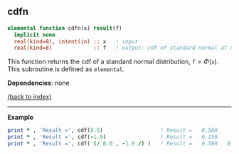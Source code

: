 ## cdfn

```fortran
elemental function cdfn(x) result(f)
  implicit none
  real(kind=8), intent(in) :: x   ! input
  real(kind=8)             :: f   ! output: cdf of standard normal at x
```

This function returns the cdf of a standard normal distribution, $\texttt{f}=\Phi(\texttt{x})$. This subroutine is defined as $\texttt{elemental}$.

**Dependencies**: none

[(back to index)](../index.md)

---

**Example**

```fortran
print * , 'Result =', cdf(0.0)                  ! Result =   0.500
print * , 'Result =', cdf(-1.0)                 ! Result =   0.158
print * , 'Result =', cdf( (/ 0.0 , -1.0 /) )   ! Result =   0.500   0.158
```
